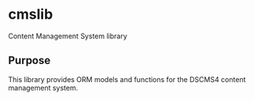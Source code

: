 # cmslib
Content Management System library

## Purpose
This library provides ORM models and functions for the DSCMS4 content management system.
